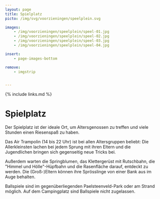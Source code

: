 ```yaml
---
layout: page
title: Spielplatz
picto: /img/svg/voorzieningen/speelplein.svg

images:
    - /img/voorzieningen/speelplein/speel-01.jpg
    - /img/voorzieningen/speelplein/speel-02.jpg
    - /img/voorzieningen/speelplein/speel-03.jpg
    - /img/voorzieningen/speelplein/speel-04.jpg

insert:
    - page-images-bottom

remove:
    - imgstrip
    

---
```

{% include links.md %}

# Spielplatz

Der Spielplatz ist der ideale Ort, um Altersgenossen zu treffen und viele Stunden einen Riesenspaß zu haben.

Das Air Trampolin (14 bis 22 Uhr) ist bei allen Altersgruppen beliebt: Die Allerkleinsten lachen bei jedem Sprung mit ihren Eltern und die Jugendlichen bringen sich gegenseitig neue Tricks bei.

Außerdem warten die Springblumen, das Klettergerüst mit Rutschbahn, die "Himmel und Hölle"-Hüpfbahn und die Rasenfläche darauf, entdeckt zu werden.
Die (Groß-)Eltern können ihre Sprösslinge von einer Bank aus im Auge behalten.

Ballspiele sind im gegenüberliegenden Paelsteenveld-Park oder am Strand möglich. Auf dem Campingplatz sind Ballspiele nicht zugelassen. 

